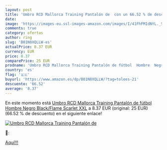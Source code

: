 ```yaml
---
layout: post
title: 'Umbro RCD Mallorca Training Pantalón de  con un 66.52 % de descuento'
date: 
image: 'https://images-eu.ssl-images-amazon.com/images/I/41FhFMIdNYL._SL200_.jpg'
comments: true
category: ofertas
author: ring
slug: 'B01N8XQLLW-es'
actualPrice: 8.37 EUR
currency: EUR
price: 8.37
comparePrice: 25 EUR
prodname: 'Umbro RCD Mallorca Training Pantalón de fútbol  Hombre  Negro  Black/Flame Scarlet   XXL'
country: 'es'
flag: '🇪🇸'
buyurl: 'https://www.amazon.es/dp/B01N8XQLLW/?tag=tolees-21'
descuento: '66.52'
average: '8.37'
---
```


En este momento está [Umbro RCD Mallorca Training Pantalón de fútbol  Hombre  Negro  Black/Flame Scarlet   XXL](https://www.amazon.es/dp/B01N8XQLLW/?tag=tolees-21) a 8.37 EUR (original: 25 EUR) (66.52 %  de descuento) en el siguiente enlace!

[![Umbro RCD Mallorca Training Pantalón de ](https://images-eu.ssl-images-amazon.com/images/I/41FhFMIdNYL._SL200_.jpg)](https://www.amazon.es/dp/B01N8XQLLW/?tag=tolees-21)

🔎:


[Aquí!!!](https://www.amazon.es/dp/B01N8XQLLW/?tag=tolees-21)
